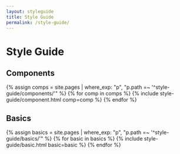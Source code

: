 ```yaml
---
layout: styleguide
title: Style Guide
permalink: /style-guide/
---
```


# Style Guide

## Components
{% assign comps = site.pages | where_exp: "p", "p.path =~ '^style-guide/components/'" %}
{% for comp in comps %}
  {% include style-guide/component.html comp=comp %}
{% endfor %}

## Basics
{% assign basics = site.pages | where_exp: "p", "p.path =~ '^style-guide/basics/'" %}
{% for basic in basics %}
  {% include style-guide/basic.html basic=basic %}
{% endfor %}
